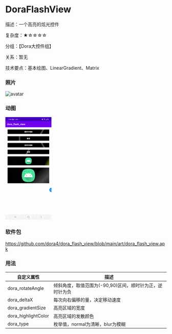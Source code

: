 # DoraFlashView

描述：一个高亮的炫光控件

复杂度：★☆☆☆☆

分组：【Dora大控件组】

关系：暂无

技术要点：基本绘图、LinearGradient、Matrix

### 照片

![avatar](https://github.com/dora4/dora_flash_view/blob/main/art/dora_flash_view.png)

### 动图

![avatar](https://github.com/dora4/dora_flash_view/blob/main/art/dora_flash_view.gif)

### 软件包

https://github.com/dora4/dora_flash_view/blob/main/art/dora_flash_view.apk

### 用法

| 自定义属性          | 描述                                                     |
| ------------------- | -------------------------------------------------------- |
| dora_rotateAngle    | 倾斜角度，取值范围为(-90,90)区间，顺时针为正，逆时针为负 |
| dora_deltaX         | 每次向右偏移的量，决定移动速度                           |
| dora_gradientSize   | 高亮区域的宽度                                           |
| dora_highlightColor | 高亮区域的发散颜色                                       |
| dora_type           | 枚举值，normal为清晰，blur为模糊                         |

